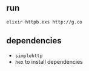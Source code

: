 ## run
```sh
elixir httpb.exs http://g.co
```

## dependencies
- `simplehttp`
- `hex` to install dependencies
